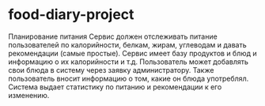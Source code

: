 # food-diary-project
Планирование питания
Сервис должен отслеживать питание пользователей по калорийности, белкам, жирам, углеводам и давать рекомендации (самые простые). 
Сервис имеет базу продуктов и блюд и информацию о их калорийности и т.д. Пользователь может добавлять свои блюда в систему через заявку администратору. 
Также пользователь вносит информацию о том, какие он блюда употреблял. Система выдает статистику по питанию и рекомендации к его изменению.

